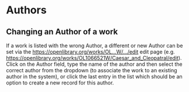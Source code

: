 # Authors

## Changing an Author of a work
If a work is listed with the wrong Author, a different or new Author can be set via the https://openlibrary.org/works/OL...W/.../edit edit page (e.g. https://openlibrary.org/works/OL1066521W/Caesar_and_Cleopatral/edit). Click on the Author field, type the name of the author and then select the correct author from the dropdown (to associate the work to an existing author in the system), or click the last entry in the list which should be an option to create a new record for this author.


